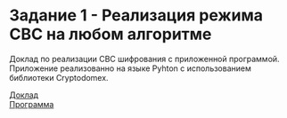 # Задание 1  -  Реализация режима CBC на любом алгоритме

Доклад по реализации CBC шифрования с приложенной программой. Приложение реализованно на языке Pyhton с использованием библиотеки Cryptodomex.

[Доклад](https://docs.google.com/document/d/11tmu2ILwIiR_O6zFKxd_yZq_CrpX_6sWHQEZl9G9G-U/edit?usp=sharing)  
[Программа]() 
